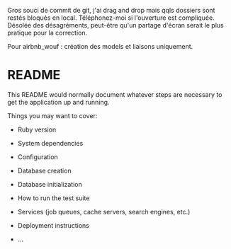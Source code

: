 Gros souci de commit de git, j'ai drag and drop mais qqls dossiers sont restés bloqués en local.
Téléphonez-moi si l'ouverture est compliquée. Désolée des désagréments, peut-être qu'un partage d'écran serait le plus pratique pour la correction.

Pour airbnb_wouf : création des models et liaisons uniquement.


# README

This README would normally document whatever steps are necessary to get the
application up and running.

Things you may want to cover:

* Ruby version

* System dependencies

* Configuration

* Database creation

* Database initialization

* How to run the test suite

* Services (job queues, cache servers, search engines, etc.)

* Deployment instructions

* ...


